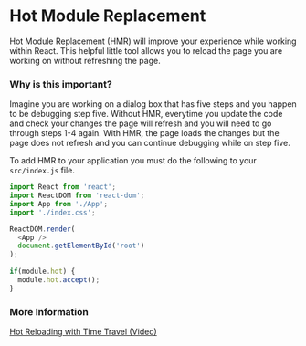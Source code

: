 # Hot Module Replacement 
Hot Module Replacement (HMR) will improve your experience while working within React. This helpful little tool allows you to reload the page you are working on without refreshing the page. 
### Why is this important?
Imagine you are working on a dialog box that has five steps and you happen to be debugging step five. Without HMR, everytime you update the code and check your changes the page will refresh and you will need to go through steps 1-4 again. With HMR, the page loads the changes but the page does not refresh and you can continue debugging while on step five.

To add HMR to your application you must do the following to your `src/index.js` file.
```javascript
import React from 'react';
import ReactDOM from 'react-dom';
import App from './App';
import './index.css';

ReactDOM.render(
  <App />
  document.getElementById('root')
);
  
if(module.hot) {
  module.hot.accept();
}
```
### More Information
[Hot Reloading with Time Travel (Video)](https://www.youtube.com/watch?v=xsSnOQynTHs)
